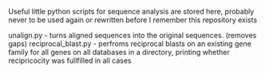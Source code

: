 Useful little python scripts for sequence analysis are stored here, probably never to be used again or rewritten before I remember this repository exists

unalign.py - turns aligned sequences into the original sequences. (removes gaps)
reciprocal_blast.py - perfroms reciprocal blasts on an existing gene family for all genes on all databases in a directory, printing whether recipricocity was fullfilled in all cases
